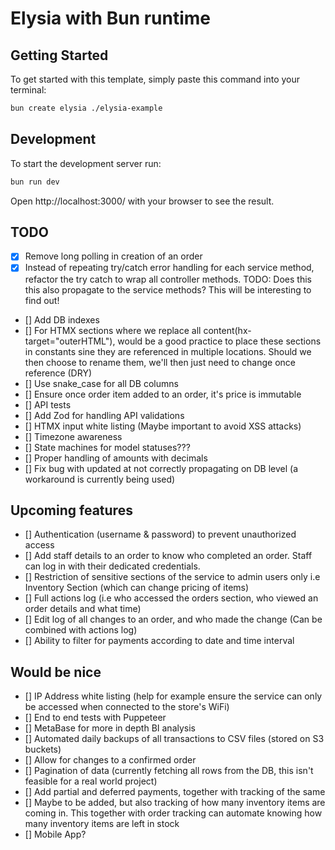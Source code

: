 # Elysia with Bun runtime

## Getting Started
To get started with this template, simply paste this command into your terminal:
```bash
bun create elysia ./elysia-example
```

## Development
To start the development server run:
```bash
bun run dev
```

Open http://localhost:3000/ with your browser to see the result.

## TODO
- [X] Remove long polling in creation of an order
- [X] Instead of repeating try/catch error handling for each service method, refactor the try catch to wrap all controller methods. TODO: Does this this also propagate to the service methods? This will be interesting to find out!
- [] Add DB indexes
- [] For HTMX sections where we replace all content(hx-target="outerHTML"), would be a good practice to place these sections in constants sine they are referenced in multiple locations. Should we then choose to rename them, we'll then just need to change once reference (DRY)
- [] Use snake_case for all DB columns
- [] Ensure once order item added to an order, it's price is immutable
- [] API tests
- [] Add Zod for handling API validations
- [] HTMX input white listing (Maybe important to avoid XSS attacks)
- [] Timezone awareness
- [] State machines for model statuses???
- [] Proper handling of amounts with decimals
- [] Fix bug with updated at not correctly propagating on DB level (a workaround is currently being used)

## Upcoming features
- [] Authentication (username & password) to prevent unauthorized access
- [] Add staff details to an order to know who completed an order. Staff can log in with their dedicated credentials.
- [] Restriction of sensitive sections of the service to admin users only i.e Inventory Section (which can change pricing of items)
- [] Full actions log (i.e who accessed the orders section, who viewed an order details and what time)
- [] Edit log of all changes to an order, and who made the change (Can be combined with actions log)
- [] Ability to filter for payments according to date and time interval

## Would be nice
- [] IP Address white listing (help for example ensure the service can only be accessed when connected to the store's WiFi)
- [] End to end tests with Puppeteer
- [] MetaBase for more in depth BI analysis
- [] Automated daily backups of all transactions to CSV files (stored on S3 buckets)
- [] Allow for changes to a confirmed order
- [] Pagination of data (currently fetching all rows from the DB, this isn't feasible for a real world project)
- [] Add partial and deferred payments, together with tracking of the same
- [] Maybe to be added, but also tracking of how many inventory items are coming in. This together with order tracking can automate knowing how many inventory items are left in stock
- [] Mobile App?
